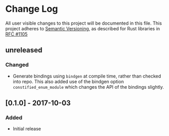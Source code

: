 # Change Log

All user visible changes to this project will be documented in this file.
This project adheres to [Semantic Versioning](http://semver.org/), as described
for Rust libraries in [RFC #1105](https://github.com/rust-lang/rfcs/blob/master/text/1105-api-evolution.md)

## unreleased

### Changed

* Generate bindings using `bindgen` at compile time, rather than checked into
  repo. This also added use of the bindgen option `constified_enum_module` which
  changes the API of the bindings slightly.

## [0.1.0] - 2017-10-03

### Added

* Initial release
